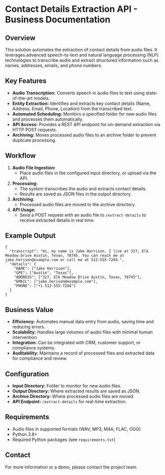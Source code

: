# Contact Details Extraction API - Business Documentation

## Overview
This solution automates the extraction of contact details from audio files. It leverages advanced speech-to-text and natural language processing (NLP) technologies to transcribe audio and extract structured information such as names, addresses, emails, and phone numbers.

## Key Features
- **Audio Transcription:** Converts speech in audio files to text using state-of-the-art models.
- **Entity Extraction:** Identifies and extracts key contact details (Name, Address, Email, Phone, Location) from the transcribed text.
- **Automated Scheduling:** Monitors a specified folder for new audio files and processes them automatically.
- **API Access:** Provides a REST API endpoint for on-demand extraction via HTTP POST requests.
- **Archiving:** Moves processed audio files to an archive folder to prevent duplicate processing.

## Workflow
1. **Audio File Ingestion:**
   - Place audio files in the configured input directory, or upload via the API.
2. **Processing:**
   - The system transcribes the audio and extracts contact details.
   - Results are saved as JSON files in the output directory.
3. **Archiving:**
   - Processed audio files are moved to the archive directory.
4. **API Usage:**
   - Send a POST request with an audio file to `/extract-details` to receive extracted details in real time.

## Example Output
```
{
  "transcript": "Hi, my name is Jake Harrison. I live at 327, Elk Meadow Drive Austin, Texas, 78745. You can reach me at jake.herison@example.com or call me at 512-555-7284.",
  "details": {
    "NAME": ["Jake Harrison"],
    "GPE": ["Austin", "Texas"],
    "ADDRESS": ["327, Elk Meadow Drive Austin, Texas, 78745"],
    "EMAIL": ["jake.herison@example.com"],
    "PHONE": ["+1 512-555-7284"]
  }
}
```

## Business Value
- **Efficiency:** Automates manual data entry from audio, saving time and reducing errors.
- **Scalability:** Handles large volumes of audio files with minimal human intervention.
- **Integration:** Can be integrated with CRM, customer support, or compliance systems.
- **Auditability:** Maintains a record of processed files and extracted data for compliance and review.

## Configuration
- **Input Directory:** Folder to monitor for new audio files.
- **Output Directory:** Where extracted results are saved as JSON.
- **Archive Directory:** Where processed audio files are moved.
- **API Endpoint:** `/extract-details` for real-time extraction.

## Requirements
- Audio files in supported formats (WAV, MP3, M4A, FLAC, OGG)
- Python 3.8+
- Required Python packages (see `requirements.txt`)

## Contact
For more information or a demo, please contact the project team.
